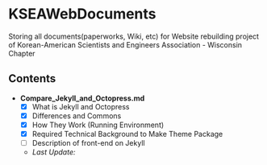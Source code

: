 # KSEAWebDocuments
Storing all documents(paperworks, Wiki, etc) for Website rebuilding project of Korean-American Scientists and Engineers Association - Wisconsin Chapter

## Contents
 - **Compare_Jekyll_and_Octopress.md**
    + [x] What is Jekyll and Octopress
    + [x] Differences and Commons
    + [x] How They Work (Running Environment)
    + [x] Required Technical Background to Make Theme Package
    + [ ] Description of front-end on Jekyll
    + *Last Update:*
